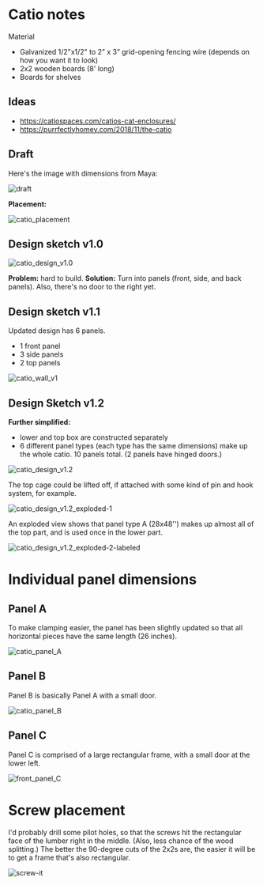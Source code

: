 # Catio notes

Material

* Galvanized 1/2"x1/2" to 2” x 3” grid-opening fencing wire (depends on how you want it to look)
* 2x2 wooden boards (8' long)
* Boards for shelves

## Ideas

* https://catiospaces.com/catios-cat-enclosures/
* https://purrfectlyhomey.com/2018/11/the-catio

## Draft

Here's the image with dimensions from Maya:

![draft](figures/draft.jpg)



**Placement:**

![catio_placement](figures/catio_placement.jpg)





## Design sketch v1.0



![catio_design_v1.0](figures/catio_design_v1.0.jpg)

**Problem:** hard to build. **Solution:** Turn into panels (front, side, and back panels). Also, there's no door to the right yet.



## Design sketch v1.1

Updated design has 6 panels.

* 1 front panel
* 3 side panels
* 2 top panels



![catio_wall_v1](figures/catio_wall_v1.jpg)



## Design Sketch v1.2

**Further simplified:** 

* lower and top box are constructed separately
* 6 different panel types (each type has the same dimensions) make up the whole catio. 10 panels total. (2 panels have hinged doors.)

![catio_design_v1.2](figures/catio_design_v1.2.jpg)



The top cage could be lifted off, if attached with some kind of pin and hook system, for example.

![catio_design_v1.2_exploded-1](figures/catio_design_v1.2_exploded-1.jpg)



An exploded view shows that panel type A (28x48'') makes up almost all of the top part, and is used once in the lower part. 

![catio_design_v1.2_exploded-2-labeled](figures/catio_design_v1.2_exploded-2-labeled.jpg)



# Individual panel dimensions



## Panel A

To make clamping easier, the panel has been slightly updated so that all horizontal pieces have the same length (26 inches).

![catio_panel_A](figures/catio_panel_A.png)



## Panel B



Panel B is basically Panel A with a small door.

![catio_panel_B](figures/catio_panel_B.png)





## Panel C

Panel C is comprised of a large rectangular frame, with a small door at the lower left.

![front_panel_C](figures/catio_panel_C.png)





# Screw placement

I'd probably drill some pilot holes, so that the screws hit the rectangular face of the lumber right in the middle. (Also, less chance of the wood splitting.) The better the 90-degree cuts of the 2x2s are, the easier it will be to get a frame that's also rectangular.

![screw-it](figures/screw-it.png)